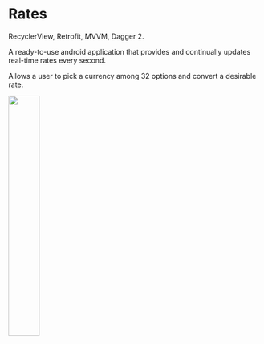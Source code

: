 # Rates
RecyclerView, Retrofit, MVVM, Dagger 2.

A ready-to-use android application that provides and continually updates real-time rates every second.

Allows a user to pick a currency among 32 options and convert a desirable rate.

<p align="justify">
  <img src="https://user-images.githubusercontent.com/23102335/78577459-c5c7e380-7836-11ea-8995-1edd5c786557.png" width="35%">
</p>
